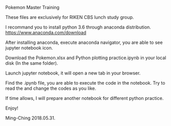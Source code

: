 Pokemon Master Training

These files are exclusively for RIKEN CBS lunch study group. 

I recommand you to install python 3.6 through anaconda distribution.
https://www.anaconda.com/download

After installing anaconda, execute anaconda navigator, you are able to see jupyter notebook icon.

Download the Pokemon.xlsx and Python plotting practice.ipynb in your local disk (In the same folder).

Launch jupyter notebook, it will open a new tab in your browser.

Find the .ipynb file, you are able to execute the code in the notebook.
Try to read the and change the codes as you like. 

If time allows, I will prepare another notebook for different python practice.

Enjoy! 

Ming-Ching
2018.05.31.
